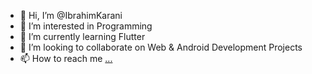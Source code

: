 - 👋 Hi, I’m @IbrahimKarani
- 👀 I’m interested in Programming
- 🌱 I’m currently learning Flutter
- 💞️ I’m looking to collaborate on Web & Android Development Projects 
- 📫 How to reach me [...](https://www.linkedin.com/in/ibrahim-fuad)

<!---
IbrahimKarani/IbrahimKarani is a ✨ special ✨ repository because its `README.md` (this file) appears on your GitHub profile.
You can click the Preview link to take a look at your changes.
--->
